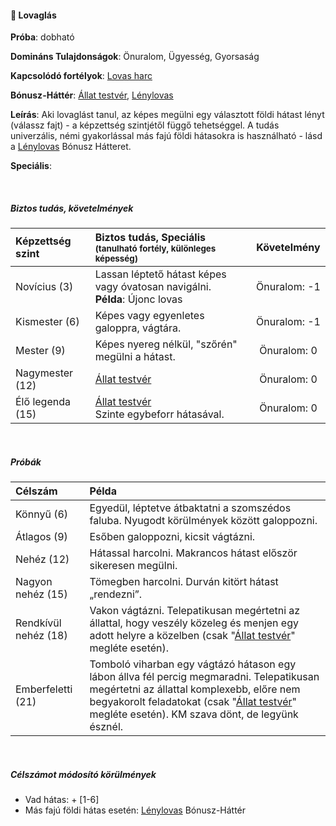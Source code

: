 #### 🔵 Lovaglás

**Próba**: dobható

**Domináns Tulajdonságok**: Önuralom, Ügyesség, Gyorsaság

**Kapcsolódó fortélyok**: [Lovas harc](../fortelyok.harci/lovas_harc.md)

**Bónusz-Háttér**: [Állat testvér](../042_bonusz_hatterek.md#-%C3%A1llat-testv%C3%A9r), [Lénylovas](../042_bonusz_hatterek.md#-l%C3%A9nylovas-faj-neve)

**Leírás**:  Aki lovaglást tanul, az képes megülni egy választott földi hátast lényt (válassz fajt) - a képzettség szintjétől függő tehetséggel. A tudás univerzális, némi gyakorlással más fajú földi hátasokra is használható - lásd a [Lénylovas](../042_bonusz_hatterek.md#-l%C3%A9nylovas-faj-neve) Bónusz Hátteret.

**Speciális**: 

<br />

##### Biztos tudás, követelmények

| Képzettség szint | Biztos tudás, Speciális <br /><sub>(tanulható fortély, különleges  képesség)</sub>                 |    Követelmény    |
| :--------------- | :------------------------------------------------------------------------------------------------- | :---------------: |
| Novícius (3)     | Lassan léptető hátast képes vagy óvatosan navigálni.<br />**Példa**: Újonc lovas                   | Önuralom:&nbsp;-1 |
| Kismester (6)    | Képes vagy egyenletes galoppra, vágtára.                                                           | Önuralom:&nbsp;-1 |
| Mester (9)       | Képes nyereg nélkül, "szőrén" megülni a hátast.                                                    | Önuralom:&nbsp;0  |
| Nagymester (12)  | [Állat testvér](../042_bonusz_hatterek.md#-%C3%A1llat-testv%C3%A9r)                                | Önuralom:&nbsp;0  |
| Élő legenda (15) | [Állat testvér](../042_bonusz_hatterek.md#-%C3%A1llat-testv%C3%A9r)<br>Szinte egybeforr hátasával. | Önuralom:&nbsp;0  |

<br />

##### Próbák

| Célszám              | Példa                                                                                                                                                                                                                                                                                         |
| :------------------- | :-------------------------------------------------------------------------------------------------------------------------------------------------------------------------------------------------------------------------------------------------------------------------------------------- |
| Könnyű       (6)     | Egyedül, léptetve átbaktatni a szomszédos faluba. Nyugodt körülmények között galoppozni.                                                                                                                                                                                                      |
| Átlagos      (9)     | Esőben galoppozni, kicsit vágtázni.                                                                                                                                                                                                                                                           |
| Nehéz        (12)    | Hátassal harcolni. Makrancos hátast először sikeresen megülni.                                                                                                                                                                                                                                |
| Nagyon nehéz (15)    | Tömegben harcolni. Durván kitört hátast „rendezni”.                                                                                                                                                                                                                                           |
| Rendkívül nehéz (18) | Vakon vágtázni. Telepatikusan megértetni az állattal, hogy veszély közeleg és menjen egy adott helyre a közelben (csak "[Állat testvér](../042_bonusz_hatterek.md#-%C3%A1llat-testv%C3%A9r)" megléte esetén).                                                                                 |
| Emberfeletti (21)    | Tomboló viharban egy vágtázó hátason egy lábon állva fél percig megmaradni. Telepatikusan megértetni az állattal komplexebb, előre nem begyakorolt feladatokat (csak "[Állat testvér](../042_bonusz_hatterek.md#-%C3%A1llat-testv%C3%A9r)" megléte esetén). KM szava dönt, de legyünk észnél. |

<br />

##### Célszámot módosító körülmények

- Vad hátas: + [1-6]
- Más fajú földi hátas esetén: [Lénylovas](../042_bonusz_hatterek.md#-l%C3%A9nylovas-faj-neve) Bónusz-Háttér
